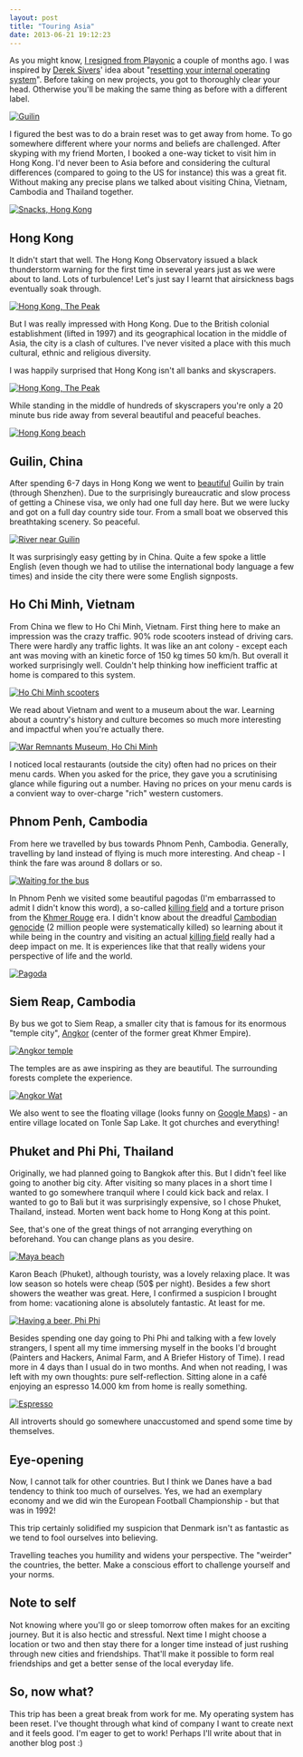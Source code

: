 ```yaml
---
layout: post
title: "Touring Asia"
date: 2013-06-21 19:12:23
---
```

As you might know, [I resigned from Playonic](/moving-on) a couple of months ago. I was inspired by [Derek Sivers](http://sivers.org/)' idea about "[resetting your internal operating system](http://sivers.org/os)". Before taking on new projects, you got to thoroughly clear your head. Otherwise you'll be making the same thing as before with a different label.

[![Guilin](/assets/assets/images/asia/asia/ras-guilin.jpg)](/assets/assets/images/asia/asia/ras-guilin.jpg "Me in Guilin, China.")

I figured the best was to do a brain reset was to get away from home. To go somewhere different where your norms and beliefs are challenged. After skyping with my friend Morten, I booked a one-way ticket to visit him in Hong Kong. I'd never been to Asia before and considering the cultural differences (compared to going to the US for instance) this was a great fit. Without making any precise plans we talked about visiting China, Vietnam, Cambodia and Thailand together.

[![Snacks, Hong Kong](/assets/images/asia/ras_og_morten.jpg)](/assets/images/asia/ras_og_morten.jpg "Morten and I having a snack on some rocks in Hong Kong.")

Hong Kong
---------

It didn't start that well. The Hong Kong Observatory issued a black thunderstorm warning for the first time in several years just as we were about to land. Lots of turbulence! Let's just say I learnt that airsickness bags eventually soak through.

[![Hong Kong, The Peak](/assets/images/asia/hongkong-the-peak.jpg)](/assets/images/asia/hongkong-the-peak.jpg "Hong Kong seen from 'The Peak'.")

But I was really impressed with Hong Kong. Due to the British colonial establishment (lifted in 1997) and its geographical location in the middle of Asia, the city is a clash of cultures. I've never visited a place with this much cultural, ethnic and religious diversity.

I was happily surprised that Hong Kong isn't all banks and skyscrapers.

[![Hong Kong, The Peak](/assets/images/asia/hongkong-the-peak2.jpg)](/assets/images/asia/hongkong-the-peak2.jpg "Also the peak opposite direction.")

While standing in the middle of hundreds of skyscrapers you're only a 20 minute bus ride away from several beautiful and peaceful beaches.

[![Hong Kong beach](/assets/images/asia/hongkong-beach.jpg)](/assets/images/asia/hongkong-beach.jpg "Lovely sandy beaches.")

Guilin, China
-----------

After spending 6-7 days in Hong Kong we went to [beautiful](http://www.google.dk/search?q=guilin&tbm=isch) Guilin by train (through Shenzhen). Due to the surprisingly bureaucratic and slow process of getting a Chinese visa, we only had one full day here. But we were lucky and got on a full day country side tour. From a small boat we observed this breathtaking scenery. So peaceful.

[![River near Guilin](/assets/images/asia/guilin-feet.jpg)](/assets/images/asia/guilin-feet.jpg "Chilling on a river in Guilin")

It was surprisingly easy getting by in China. Quite a few spoke a little English (even though we had to utilise the international body language a few times) and inside the city there were some English signposts.

Ho Chi Minh, Vietnam
-------------------

From China we flew to Ho Chi Minh, Vietnam. First thing here to make an impression was the crazy traffic. 90% rode scooters instead of driving cars. There were hardly any traffic lights. It was like an ant colony - except each ant was moving with an kinetic force of 150 kg times 50 km/h. But overall it worked surprisingly well. Couldn't help thinking how inefficient traffic at home is compared to this system.

[![Ho Chi Minh scooters](/assets/images/asia/scooters-everywhere.jpg)](/assets/images/asia/scooters-everywhere.jpg "Scooters everywhere!")

We read about Vietnam and went to a museum about the war. Learning about a country's history and culture becomes so much more interesting and impactful when you're actually there.

[![War Remnants Museum, Ho Chi Minh](/assets/images/asia/museum.jpg)](/assets/images/asia/museum.jpg "That is one large plane!")

I noticed local restaurants (outside the city) often had no prices on their menu cards. When you asked for the price, they gave you a scrutinising glance while figuring out a number. Having no prices on your menu cards is a convient way to over-charge "rich" western customers.

Phnom Penh, Cambodia
--------------------

From here we travelled by bus towards Phnom Penh, Cambodia. Generally, travelling by land instead of flying is much more interesting. And cheap - I think the fare was around 8 dollars or so.

[![Waiting for the bus](/assets/images/asia/bus.jpg)](/assets/images/asia/bus.jpg "Our bus burst a tire.")

In Phnom Penh we visited some beautiful pagodas (I'm  embarrassed to admit I didn't know this word), a so-called [killing field](http://en.wikipedia.org/wiki/Killing_Fields) and a torture prison from the [Khmer Rouge](http://en.wikipedia.org/wiki/Khmer_Rouge) era. I didn't know about the dreadful [Cambodian genocide](http://en.wikipedia.org/wiki/Khmer_Rouge_rule_of_Cambodia) (2 million people were systematically killed) so learning about it while being in the country and visiting an actual [killing field](http://en.wikipedia.org/wiki/Killing_Fields) really had a deep impact on me. It is experiences like that that really widens your perspective of life and the world.

[![Pagoda](/assets/images/asia/pagoda.jpg)](/assets/images/asia/pagoda.jpg "These pagodas were really impressive.")

Siem Reap, Cambodia
-------------------

By bus we got to Siem Reap, a smaller city that is famous for its enormous "temple city", [Angkor](http://en.wikipedia.org/wiki/Angkor) (center of the former great Khmer Empire).

[![Angkor temple](/assets/images/asia/temple.jpg)](/assets/images/asia/temple.jpg "I feel this shot somehow captures the vibe I experienced at Angkor.")

The temples are as awe inspiring as they are beautiful. The surrounding forests complete the experience.

[![Angkor Wat](/assets/images/asia/angkor-wat.jpg)](/assets/images/asia/angkor-wat.jpg "Angkor Wat, the biggest temple of them all.")

We also went to see the  floating village (looks funny on [Google Maps](https://maps.google.com/maps?q=siem+reap&hl=da&ll=13.224969,103.830113&spn=0.019134,0.018303&sll=37.0625,-95.677068&sspn=62.572465,74.970703&t=h&hnear=Siem+Reap,+Cambodja&z=16)) - an entire village located on Tonle Sap Lake. It got churches and everything!

Phuket and Phi Phi, Thailand
------------------------

Originally, we had planned going to Bangkok after this. But I didn't feel like going to another big city. After visiting so many places in a short time I wanted to go somewhere tranquil where I could kick back and relax. I wanted to go to Bali but it was surprisingly expensive, so I chose Phuket, Thailand, instead. Morten went back home to Hong Kong at this point.

See, that's one of the great things of not arranging everything on beforehand. You can change plans as you desire.

[![Maya beach](/assets/images/asia/maya-beach.jpg)](/assets/images/asia/maya-beach.jpg "Maya Beach. This was where they shot the movie, The Beach.")

Karon Beach (Phuket), although touristy, was a lovely relaxing place. It was low season so hotels were cheap (50$ per night). Besides a few short showers the weather was great. Here, I confirmed a suspicion I brought from home: vacationing alone is absolutely fantastic. At least for me.

[![Having a beer, Phi Phi](/assets/images/asia/beer.jpg)](/assets/images/asia/beer.jpg "Having a beer, Phi Phi.")

Besides spending one day going to Phi Phi and talking with a few lovely strangers, I spent all my time immersing myself in the books I'd brought (Painters and Hackers, Animal Farm, and A Briefer History of Time). I read more in 4 days than I usual do in two months. And when not reading, I was left with my own thoughts: pure self-reflection. Sitting alone in a café enjoying an espresso 14.000 km from home is really something.

[![Espresso](/assets/images/asia/book.jpg)](/assets/images/asia/book.jpg "Lovely book by the way. You should read it.")

All introverts should go somewhere unaccustomed and spend some time by themselves.

Eye-opening
-----------

Now, I cannot talk for other countries. But I think we Danes have a bad tendency to think too much of ourselves. Yes, we had an exemplary economy and we did win the European Football Championship - but that was in 1992!

This trip certainly solidified my suspicion that Denmark isn't as fantastic as we tend to fool ourselves into believing.

Travelling teaches you humility and widens your perspective. The "weirder" the countries, the better. Make a conscious effort to challenge yourself and your norms.

Note to self
----------

Not knowing where you'll go or sleep tomorrow often makes for an exciting journey. But it is also hectic and stressful. Next time I might choose a location or two and then stay there for a longer time instead of just rushing through new cities and friendships. That'll make it possible to form real friendships and get a better sense of the local everyday life.

So, now what?
------------

This trip has been a great break from work for me. My operating system has been reset. I've thought through what kind of company I want to create next and it feels good. I'm eager to get to work! Perhaps I'll write about that in another blog post :)
